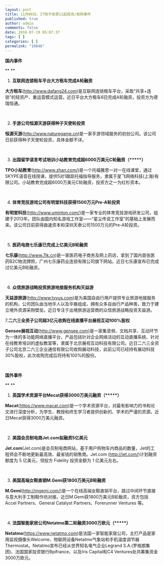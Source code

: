 ```yaml
---
layout: post
title: 11月06日，IT桔子收录11起投资/收购事件
published: true
author: admin
comments: false
date: 2016-07-19 05:07:37
tags: [ ]
categories: [ ]
permalink: "10046"
---
```

**国内事件**

** **

1. **互联网连锁租车平台大方租车完成A轮融资**

**大方租车**(http://www.dafang24.com)是互联网连锁租车平台，采取“共享+连锁”的轻资产、重运营模式运营。近日平台大方租车6日完成A轮融资，投资方为德瑞恒通。

&nbsp;

2. **手游公司恒源天游获得种子天使轮投资**

**恒源天游**(http://www.naturegame.cn)是一家手游领域服务的初创公司。该公司日前获得种子天使轮投资，具体金额不详。

&nbsp;

3. **出国留学语言考试培训小站教育完成超6000万美元C轮融资（\*****）**

**TPO小站教育**(http://www.zhan.com/)是一个托福雅思一对一在线课堂，通过SKYPE语音在线授课，提供5对1跟踪托福指导服务，隶属于星飞网络科技(上海)有限公司。小站教育完成超6000万美元C轮融资，投资方之一为红杉资本。

&nbsp;

4. **体育竞技游戏公司有明堂科技获得1500万元Pre-A轮投资**

**有明堂科技**(http://www.uminton.com/)是一家专业的体育竞技游戏研发公司，组建于2013年。团队由国内知名游戏工作室——“星尘传说工作室”的基础上发展而来。该公司日前获得曲速资本和深圳天泰公司1500万元的Pre-A轮投资。

&nbsp;

5. **医药电商七乐康已完成上亿美元B轮融资**

**七乐康**(http://www.7lk.cn)是一家医药电子商务及网上药店，拿到了国内首张医药B2C物流牌照，广州七乐康药业连锁有限公司旗下网站。近日七乐康宣布已完成过亿美元B轮融资。

&nbsp;

6. **众信旅游战略投资旅游地接服务机构天益游**

**天益游旅游**(http://www.tyyus.com)是为美国自由行用户提供专业旅游地接服务的机构，公司团队由当地华人以及华裔组成，拥有众多自由行产品种类，致力于建立境外资源采购壁垒。近日专注于出境旅游运营商的众信旅游战略投资天益游。
  
7.**二六三全资子公司超3亿元收购在线直播平台展视互动100%股权**

**Gensee展视互动**(http://www.gensee.com)是一家集音频、文档共享、互动环节为一体的多功能网络直播平台，产品包括针对企业网络活动的互动直播系统、针对在线教育培训的虚拟教室等，隶属于北京展视互动科技有限公司。近日二六三全资子公司北京二六三企业通信有限公司收购展动科技，此前公司已经持有展动科技30%股权，此次收购完成后将持有100%的股份。

&nbsp;

**国外事件**

** **

1. **英国学术资源平台Mecat获得3000万美元融资（\*****）**

**Macat**(https://www.macat.com)是一个学术资源平台，对最有影响力的书和论文进行深度分析，为学生、教授和终生学习者提供创新的、学术的严谨的资源。近日Mecat获得3000万美元融资。

&nbsp;

2. **美国会员制电商Jet.com拟融资5亿美元**

**Jet.com**(Jet.com)是会员制电商网站，基于用户购物车内商品的数量，Jet的工程师会不断地更新最高效、最省钱的销售商。Jet.com (http://jet.com/)计划融资额度为 5 亿美元，领投方 Fidelity 投资金额为 1 亿美元左右。

&nbsp;

3. **美国高端女鞋直销M.Gemi获1800万美元B轮融资**

**M.Gemi**(http://mgemi.com/)是一个在线高端女鞋直销平台，跳过中间环节直接与意大利手工制鞋作坊对接。近日M.Gemi获1800万美元B轮融资，资方包括 Accel Partners、General Catalyst Partners、Forerunner Ventures 等。

&nbsp;

4. **法国智能家居公司Netatmo第二轮融资3000万欧元（\*****）**

**Netatmo**(https://www.netatmo.com)是法国一家智能家居公司，主打产品是家用监视摄像头Welcome、物联网设备Netatmo气象站和手机温度调节器Thermostat。Netatmo宣布已经从世界知名电气企业Legrand S.A.(罗格朗集团)、法国国家投资银行Bpifrance、以及Iris Capital和C4 Ventures处共筹集资金3000万欧元。

&nbsp;